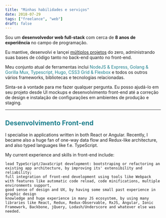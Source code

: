 ```yaml
---
title: "Minhas habilidades e serviços"
date: 2018-07-29
tags: ["freelance", "web"]
draft: false
---
```


Sou um **desenvolvedor web full-stack** com cerca de **8 anos de experiência** no campo de programação.

Eu mantive, desenvolvi e lançei [múltiplos projetos](/projetos) do zero, administrando suas bases de código tanto no back-end quanto no front-end.

Meu conjunto atual de ferramentas inclui <span style="color:#1a7d8b">NodeJS & Express, Golang & Gorilla Mux, Typescript, Hugo, CSS3 Grid & Flexbox</span> e todos os outros vários frameworks, bibliotecas e tecnologias relacionadas.

Sinta-se à vontade para me fazer qualquer pergunta. Eu posso ajudá-lo em seu projeto desde UI mockups e desenvolvimento front-end até a correção de design e instalação de configurações em ambientes de produção e staging.
<hr>

## <span style="color:#1a7d8b">Desenvolvimento Front-end</span>

 I specialise in applications written in both React or Angular. Recently, I became also a huge fan of one-way data flow and Redux-like architecture, and also typed languages like f.e. TypeScript.

My current experience and skills in front-end include:

    lead TypeScript/JavaScript development: bootstraping or refactoring an existing app architecture, by improving its' extensibility and reliability;
    full integration of front-end development using tools like Webpack with features like automatic code reload, code minifications, multiple environments support,
    good sense of design and UX, by having some small past experience in graphic design
    knowledge and huge experience in many JS ecosystem, by using many libraries like React, Redux, Redux-Observable, RxJS, Angular, Ionic Framework, Backbone, jQuery, Lodash/Underscore and whatever else was needed. 